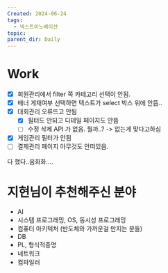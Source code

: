 ```yaml
---
Created: 2024-06-24
tags:
  - 넥스트이노베이션
topic: 
parent_dir: Daily
---
```

# Work
- [x] 회원관리에서 filter 쪽 카테고리 선택이 안됨.    
- [x] 배너 게재여부 선택하면 텍스트가 select 박스 위에 안뜸..  
- [x] 대회관리 오류뜨고 안됨  
	- [x] 필터도 안되고 디테일 페이지도 안뜸
	- [ ] 수정 삭제 API 가 없음. 뭘까..? -> 없는게 맞다고하심
- [x] 게임관리 필터가 안됨
- [ ] 결제관리 페이지 아무것도 안떠있음.

다 했다..음화화....


# 지현님이 추천해주신 분야
- AI
- 시스템 프로그래밍, OS, 동시성 프로그래밍
- 컴퓨터 아키텍처 (반도체와 가까운걸 만지는 분들)
- DB
- PL, 형식적증명
- 네트워크
- 컴파일러

